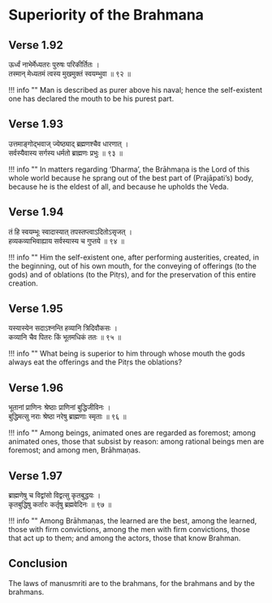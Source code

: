 # Superiority of the Brahmana

## Verse 1.92

ऊर्ध्वं नाभेर्मेध्यतरः पुरुषः परिकीर्तितः । <br>
तस्मान् मेध्यतमं त्वस्य मुखमुक्तं स्वयम्भुवा ॥ ९२ ॥

!!! info ""
    Man is described as purer above his naval; hence the self-existent one has declared the mouth to be his purest part.

## Verse 1.93

उत्तमाङ्गोद्भवाज् ज्येष्ठ्याद् ब्रह्मणश्चैव धारणात् । <br>
सर्वस्यैवास्य सर्गस्य धर्मतो ब्राह्मणः प्रभुः ॥ ९३ ॥

!!! info ""
    In matters regarding ‘Dharma’, the Brāhmaṇa is the Lord of this whole world 
    because he sprang out of the best part of (Prajāpati’s) body, because he is the eldest of all, 
    and because he upholds the Veda.

## Verse 1.94

तं हि स्वयम्भूः स्वादास्यात् तपस्तप्त्वाऽदितोऽसृजत् । <br>
हव्यकव्याभिवाह्याय सर्वस्यास्य च गुप्तये ॥ ९४ ॥

!!! info ""
    Him the self-existent one, after performing austerities, created, in the beginning, out of his own mouth, for the 
    conveying of offerings (to the gods) and of oblations (to the Pitṛs), and for the preservation of this entire creation. 

## Verse 1.95

यस्यास्येन सदाऽश्नन्ति हव्यानि त्रिदिवौकसः । <br>
कव्यानि चैव पितरः किं भूतमधिकं ततः ॥ ९५ ॥

!!! info ""
    What being is superior to him through whose mouth the gods always eat the offerings and the Pitṛs the oblations?

## Verse 1.96

भूतानां प्राणिनः श्रेष्ठाः प्राणिनां बुद्धिजीविनः । <br>
बुद्धिमत्सु नराः श्रेष्ठा नरेषु ब्राह्मणाः स्मृताः ॥ ९६ ॥

!!! info ""
    Among beings, animated ones are regarded as foremost; among animated ones, those that subsist by reason: 
    among rational beings men are foremost; and among men, Brāhmaṇas.

## Verse 1.97

ब्राह्मणेषु च विद्वांसो विद्वत्सु कृतबुद्धयः । <br>
कृतबुद्धिषु कर्तारः कर्तृषु ब्रह्मवेदिनः ॥ ९७ ॥

!!! info ""
    Among Brāhmaṇas, the learned are the best, among the learned, those with firm convictions, among the men with firm 
    convictions, those that act up to them; and among the actors, those that know Brahman.


## Conclusion

The laws of manusmriti are to the brahmans, for the brahmans and by the brahmans.